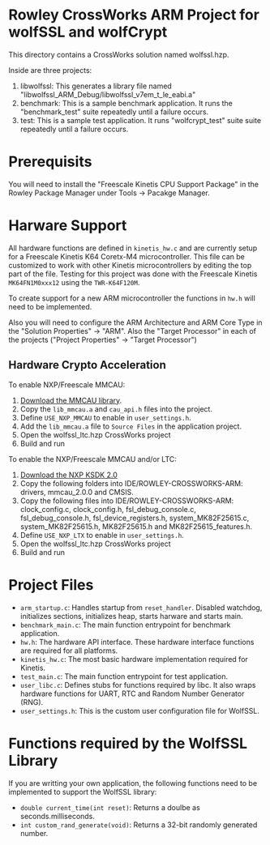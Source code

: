 # Rowley CrossWorks ARM Project for wolfSSL and wolfCrypt

This directory contains a CrossWorks solution named wolfssl.hzp.

Inside are three projects:

1. libwolfssl: 
This generates a library file named "libwolfssl_ARM_Debug/libwolfssl_v7em_t_le_eabi.a"
2. benchmark: 
This is a sample benchmark application. It runs the "benchmark_test" suite repeatedly until a failure occurs.
3. test: 
This is a sample test application. It runs "wolfcrypt_test" suite suite repeatedly until a failure occurs.

# Prerequisits

You will need to install the "Freescale Kinetis CPU Support Package" in the 
Rowley Package Manager under Tools -> Pacakge Manager.

# Harware Support

All hardware functions are defined in `kinetis_hw.c` and are currently setup for a Freescale Kinetis K64 Coretx-M4 microcontroller. This file can be customized to work with other Kinetis microcontrollers by editing the top part of the file. Testing for this project was done with the Freescale Kinetis `MK64FN1M0xxx12` using the `TWR-K64F120M`.

To create support for a new ARM microcontroller the functions in `hw.h` will need to be implemented.

Also you will need to configure the ARM Architecture and ARM Core Type in the "Solution Properties" -> "ARM". 
Also the "Target Processor" in each of the projects ("Project Properties" -> "Target Processor")

## Hardware Crypto Acceleration

To enable NXP/Freescale MMCAU:

1. [Download the MMCAU library](http://www.freescale.com/products/arm-processors/kinetis-cortex-m/k-series/k7x-glcd-mcus/crypto-acceleration-unit-cau-and-mmcau-software-library:CAUAP).
2. Copy the `lib_mmcau.a` and `cau_api.h` files into the project.
3. Define `USE_NXP_MMCAU` to enable in `user_settings.h`.
4. Add the `lib_mmcau.a` file to `Source Files` in the application project.
5. Open the wolfssl_ltc.hzp CrossWorks project
6. Build and run

To enable the NXP/Freescale MMCAU and/or LTC:

1. [Download the NXP KSDK 2.0](https://nxp.flexnetoperations.com/control/frse/download?agree=Accept&element=7353807)
2. Copy the following folders into IDE/ROWLEY-CROSSWORKS-ARM: drivers, mmcau_2.0.0 and CMSIS.
3. Copy the following files into IDE/ROWLEY-CROSSWORKS-ARM: clock_config.c, clock_config.h, fsl_debug_console.c, fsl_debug_console.h, fsl_device_registers.h, system_MK82F25615.c, system_MK82F25615.h, MK82F25615.h and MK82F25615_features.h.
4. Define `USE_NXP_LTX` to enable in `user_settings.h`.
5. Open the wolfssl_ltc.hzp CrossWorks project
6. Build and run

# Project Files

* `arm_startup.c`: Handles startup from `reset_handler`. Disabled watchdog, initializes sections, initializes heap, starts harware and starts main.
* `benchmark_main.c`: The main function entrypoint for benchmark application.
* `hw.h`: The hardware API interface. These hardware interface functions are required for all platforms.
* `kinetis_hw.c`: The most basic hardware implementation required for Kinetis.
* `test_main.c`: The main function entrypoint for test application.
* `user_libc.c`: Defines stubs for functions required by libc. It also wraps hardware functions for UART, RTC and Random Number Generator (RNG).
* `user_settings.h`: This is the custom user configuration file for WolfSSL.

# Functions required by the WolfSSL Library

If you are writting your own application, the following functions need to be implemented to support the WolfSSL library:

* `double current_time(int reset)`: Returns a doulbe as seconds.milliseconds.
* `int custom_rand_generate(void)`: Returns a 32-bit randomly generated number.
